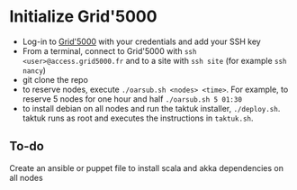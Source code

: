 # Initialize Grid'5000

- Log-in to [Grid'5000](https://www.grid5000.fr/w/Grid5000:Home) with your credentials and add your SSH key
- From a terminal, connect to Grid'5000 with `ssh <user>@access.grid5000.fr` and to a site with `ssh site` (for example `ssh nancy`)
- git clone the repo
- to reserve nodes, execute `./oarsub.sh <nodes> <time>`. For example, to reserve 5 nodes for one hour and half `./oarsub.sh 5 01:30`
- to install debian on all nodes and run the taktuk installer, `./deploy.sh`. taktuk runs as root and executes the instructions in `taktuk.sh`.

## To-do

Create an ansible or puppet file to install scala and akka dependencies on all nodes